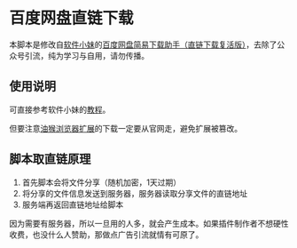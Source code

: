 # 百度网盘直链下载

本脚本是修改自[软件小妹](https://greasyfork.org/zh-CN/users/707117-%E8%BD%AF%E4%BB%B6%E5%B0%8F%E5%A6%B9)的[百度网盘简易下载助手（直链下载复活版）](https://greasyfork.org/zh-CN/scripts/418182)，去除了公众号引流，纯为学习与自用，请勿传播。

## 使用说明

可直接参考软件小妹的[教程](https://www.cnblogs.com/softxmm/p/13972678.html)。

但要注意[油猴浏览器扩展](https://www.tampermonkey.net/)的下载一定要从官网走，避免扩展被篡改。

## 脚本取直链原理

1. 首先脚本会将文件分享（随机加密，1天过期）
2. 将分享的文件信息发送到服务器，服务器读取分享文件的直链地址
3. 服务端再返回直链地址给脚本

因为需要有服务器，所以一旦用的人多，就会产生成本。如果插件制作者不想硬性收费，也没什么人赞助，那做点广告引流就情有可原了。
